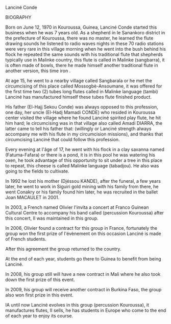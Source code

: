 Lanciné Conde

BIOGRAPHY

Born on June 12, 1970 in Kouroussa, Guinea, Lanciné Conde started this business when he was 7 years old. As a shepherd in Ie Sanankoro district in the prefecture of Kouroussa, there was no master, he learned the flute drawing sounds he listened to radio waves nights in these 70 radio stations were very rare in this village morning when he went into the bush behind his flock he repeated the same sounds with his traditional flute that shepherds typically use in Malinke country, this flute is called in Malinke (sangbarra), it is often made of bowls, there he made himself another traditional flute in another version, this time iron .

At age 15, he went to a nearby village called Sangbarala or he met the circumcising of this place called Mossogbè-Ansoumane, it was offered for the first time two (2) tubes long flutes called in Malinke language (tambi) Lanciné has manufactured himself these tubes flute finished product.

His father (El-Hajj Sekou Conde) was always opposed to this profession, one day, her uncle (El-Hadj Mamadi CONDE) who resided in Kouroussa center visited the village where he found Lanciné spirited play flute, he hit him hard; Ie circumcising was in that village also called Amadi DIARRA, the latter came to tell his father that: (willingly or Lanciné strength always accompany me with his flute in my circumcision missions), and thanks that circumcising Lanciné that could follow this profession.

Every evening at I'âge of 17, he went with his flock in a clay savanna named (Fatuma-Fafara) or there is a pond, it is in this pool he was watering his oxen, he took advantage of this opportunity to sit under a tree in this place to repeat, this cheese is called Malinke language (tabadjou). He also was going to the fields to cultivate.

In 1992 he lost his mother (Djéssou KANDE), after the funeral, a few years later, he went to work in Siguiri gold mining with his family from there, he went Conakry or his family found him later, he was recruited in the ballet Joan MACAULET in 2001.

In 2003, a French named Olivier I'invita a concert at Franco Guinean Cultural Centre to accompany his band called (percussion Kouroussa) after this concert, II was maintained in this group.

In 2006, Olivier found a contract for this group in France, fortunately the group won the first prize of I'évènement on this occasion Lanciné is made of French students.

After this agreement the group returned to the country.

At the end of each year, students go there to Guinea to benefit from being Lanciné.

In 2008, his group still will have a new contract in Mali where he also took down the first prize of this event.

In 2009, his group will receive another contract in Burkina Faso, the group also won first prize in this event.

IA until now Lanciné evolves in this group (percussion Kouroussa), it manufactures flutes, II sells, he has students in Europe who come to the end of each year to enjoy its course.